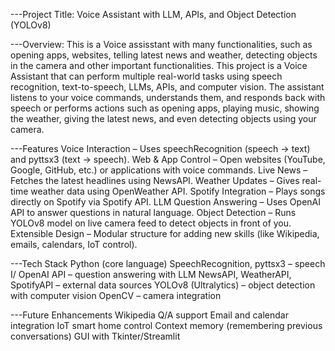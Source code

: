 ---Project Title:
Voice Assistant with LLM, APIs, and Object Detection (YOLOv8)

---Overview:
This is a Voice assisstant with many functionalities, such as opening apps, websites, telling latest news and weather, detecting objects in the camera and other important functionalities.
This project is a Voice Assistant that can perform multiple real-world tasks using speech recognition, text-to-speech, LLMs, APIs, and computer vision.
The assistant listens to your voice commands, understands them, and responds back with speech or performs actions such as opening apps, playing music, showing the weather, giving the latest news, and even detecting objects using your camera.

---Features
Voice Interaction – Uses speechRecognition (speech → text) and pyttsx3 (text → speech).
Web & App Control – Open websites (YouTube, Google, GitHub, etc.) or applications with voice commands.
Live News – Fetches the latest headlines using NewsAPI.
Weather Updates – Gives real-time weather data using OpenWeather API.
Spotify Integration – Plays songs directly on Spotify via Spotify API.
LLM Question Answering – Uses OpenAI API to answer questions in natural language.
Object Detection – Runs YOLOv8 model on live camera feed to detect objects in front of you.
Extensible Design – Modular structure for adding new skills (like Wikipedia, emails, calendars, IoT control).

---Tech Stack
Python (core language)
SpeechRecognition, pyttsx3 – speech I/
OpenAI API – question answering with LLM
NewsAPI, WeatherAPI, SpotifyAPI – external data sources
YOLOv8 (Ultralytics) – object detection with computer vision
OpenCV – camera integration

---Future Enhancements
Wikipedia Q/A support
Email and calendar integration
IoT smart home control
Context memory (remembering previous conversations)
GUI with Tkinter/Streamlit
